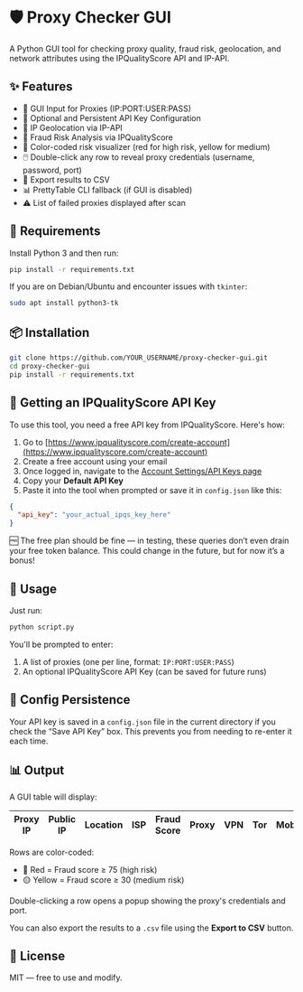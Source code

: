 # 🛡️ Proxy Checker GUI

A Python GUI tool for checking proxy quality, fraud risk, geolocation, and network attributes using the IPQualityScore API and IP-API.

## ✨ Features

- 🧾 GUI Input for Proxies (IP:PORT:USER:PASS)
- 🔐 Optional and Persistent API Key Configuration
- 📍 IP Geolocation via IP-API
- 🚨 Fraud Risk Analysis via IPQualityScore
- 🧠 Color-coded risk visualizer (red for high risk, yellow for medium)
- 🖱️ Double-click any row to reveal proxy credentials (username, password, port)
- 💾 Export results to CSV
- 📊 PrettyTable CLI fallback (if GUI is disabled)
- ⚠️ List of failed proxies displayed after scan

## 🧰 Requirements

Install Python 3 and then run:

```bash
pip install -r requirements.txt
```

If you are on Debian/Ubuntu and encounter issues with `tkinter`:

```bash
sudo apt install python3-tk
```

## 📦 Installation

```bash
git clone https://github.com/YOUR_USERNAME/proxy-checker-gui.git
cd proxy-checker-gui
pip install -r requirements.txt
```

## 🔑 Getting an IPQualityScore API Key

To use this tool, you need a free API key from IPQualityScore. Here's how:

1. Go to [https://www.ipqualityscore.com/create-account](https://www.ipqualityscore.com/create-account)
2. Create a free account using your email
3. Once logged in, navigate to the [Account Settings/API Keys page](https://www.ipqualityscore.com/user/settings)
4. Copy your **Default API Key**
5. Paste it into the tool when prompted or save it in `config.json` like this:

```json
{
  "api_key": "your_actual_ipqs_key_here"
}
```

🆓 The free plan should be fine — in testing, these queries don’t even drain your free token balance. This could change in the future, but for now it’s a bonus!

## 🚀 Usage

Just run:

```bash
python script.py
```

You'll be prompted to enter:

1. A list of proxies (one per line, format: `IP:PORT:USER:PASS`)
2. An optional IPQualityScore API Key (can be saved for future runs)

## 📝 Config Persistence

Your API key is saved in a `config.json` file in the current directory if you check the “Save API Key” box. This prevents you from needing to re-enter it each time.

## 📊 Output

A GUI table will display:

| Proxy IP | Public IP | Location | ISP | Fraud Score | Proxy | VPN | Tor | Mobile | Recent Abuse | Bot Status |
|----------|-----------|----------|-----|-------------|--------|------|-----|--------|---------------|-------------|

Rows are color-coded:
- 🔴 Red = Fraud score ≥ 75 (high risk)
- 🟡 Yellow = Fraud score ≥ 30 (medium risk)

Double-clicking a row opens a popup showing the proxy's credentials and port.

You can also export the results to a `.csv` file using the **Export to CSV** button.

## 📄 License

MIT — free to use and modify.